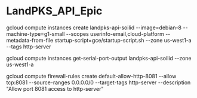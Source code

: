 # LandPKS_API_Epic

gcloud compute instances create landpks-api-soilid --image=debian-8 --machine-type=g1-small  --scopes userinfo-email,cloud-platform --metadata-from-file startup-script=gce/startup-script.sh --zone us-west1-a --tags http-server

gcloud compute instances get-serial-port-output landpks-api-soilid --zone us-west1-a

gcloud compute firewall-rules create default-allow-http-8081 --allow tcp:8081 --source-ranges 0.0.0.0/0 --target-tags http-server --description "Allow port 8081 access to http-server"